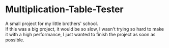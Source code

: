 # Multiplication-Table-Tester
A small project for my little brothers' school.<br>
If this was a big project, it would be so slow, I wasn't trying so hard to make it with a high performance, I just wanted to finish the project as soon as possible.
